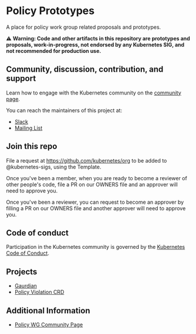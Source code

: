 # Policy Prototypes

A place for policy work group related proposals and prototypes.

:warning: **Warning: Code and other artifacts in this repository are prototypes and proposals, work-in-progress, not endorsed by any Kubernetes SIG, and not recommended for production use.**

## Community, discussion, contribution, and support

Learn how to engage with the Kubernetes community on the [community page](http://kubernetes.io/community/).

You can reach the maintainers of this project at:

- [Slack](https://kubernetes.slack.com/messages/wg-policy)
- [Mailing List](https://groups.google.com/forum/#!forum/kubernetes-wg-policy)

## Join this repo

File a request at https://github.com/kubernetes/org to be added to @kubernetes-sigs, using the Template.

Once you've been a member, when you are ready to become a reviewer of other people's code, file a PR on our OWNERS file and an approver will need to approve you.

Once you've been a reviewer, you can request to become an approver by filling a PR on our OWNERS file and another approver will need to approve you.

## Code of conduct

Participation in the Kubernetes community is governed by the [Kubernetes Code of Conduct](code-of-conduct.md).

## Projects

* [Gaurdian](guardian/README.md)
* [Policy Violation CRD](policy-violation-crd/README.md)

## Additional Information

* [Policy WG Community Page](https://github.com/kubernetes/community/tree/master/wg-policy)
